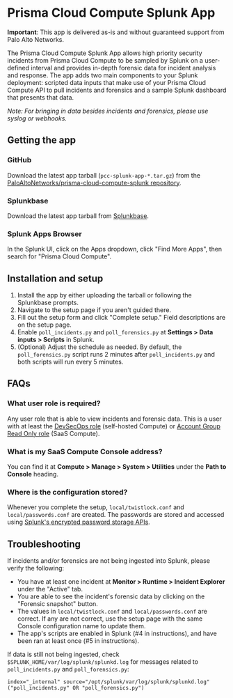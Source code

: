 # Prisma Cloud Compute Splunk App

**Important**: This app is delivered as-is and without guaranteed support from Palo Alto Networks.

The Prisma Cloud Compute Splunk App allows high priority security incidents from Prisma Cloud Compute to be sampled by Splunk on a user-defined interval and provides in-depth forensic data for incident analysis and response.
The app adds two main components to your Splunk deployment: scripted data inputs that make use of your Prisma Cloud Compute API to pull incidents and forensics and a sample Splunk dashboard that presents that data.

_Note: For bringing in data besides incidents and forensics, please use syslog or webhooks._

## Getting the app
### GitHub
Download the latest app tarball (`pcc-splunk-app-*.tar.gz`) from the [PaloAltoNetworks/prisma-cloud-compute-splunk repository](https://github.com/PaloAltoNetworks/prisma-cloud-compute-splunk).

### Splunkbase
Download the latest app tarball from [Splunkbase](https://splunkbase.splunk.com/app/4555).

### Splunk Apps Browser
In the Splunk UI, click on the Apps dropdown, click "Find More Apps", then search for "Prisma Cloud Compute".

## Installation and setup
1. Install the app by either uploading the tarball or following the Splunkbase prompts.
2. Navigate to the setup page if you aren't guided there.
3. Fill out the setup form and click "Complete setup."
Field descriptions are on the setup page.
4. Enable `poll_incidents.py` and `poll_forensics.py` at **Settings > Data inputs > Scripts** in Splunk.
5. (Optional) Adjust the schedule as needed. By default, the `poll_forensics.py` script runs 2 minutes after `poll_incidents.py` and both scripts will run every 5 minutes.

## FAQs
### What user role is required?
Any user role that is able to view incidents and forensic data. This is a user with at least the [DevSecOps role](https://docs.twistlock.com/docs/compute_edition/authentication/user_roles.html#devsecops-user) (self-hosted Compute) or [Account Group Read Only role](https://docs.twistlock.com/docs/enterprise_edition/authentication/prisma_cloud_user_roles.html#prisma-cloud-roles-to-compute-roles-mapping) (SaaS Compute).

### What is my SaaS Compute Console address?
You can find it at **Compute > Manage > System > Utilities** under the **Path to Console** heading.

### Where is the configuration stored?
Whenever you complete the setup, `local/twistlock.conf` and `local/passwords.conf` are created.
The passwords are stored and accessed using [Splunk's encrypted password storage APIs](https://www.splunk.com/en_us/blog/security/storing-encrypted-credentials.html).

## Troubleshooting
If incidents and/or forensics are not being ingested into Splunk, please verify the following:

- You have at least one incident at **Monitor > Runtime > Incident Explorer** under the "Active" tab.
- You are able to see the incident's forensic data by clicking on the "Forensic snapshot" button.
- The values in `local/twistlock.conf` and `local/passwords.conf` are correct.
If any are not correct, use the setup page with the same Console configuration name to update them.
- The app's scripts are enabled in Splunk (#4 in instructions), and have been ran at least once (#5 in instructions).

If data is still not being ingested, check `$SPLUNK_HOME/var/log/splunk/splunkd.log` for messages related to `poll_incidents.py` and `poll_forensics.py`:
```
index="_internal" source="/opt/splunk/var/log/splunk/splunkd.log" ("poll_incidents.py" OR "poll_forensics.py")
```

